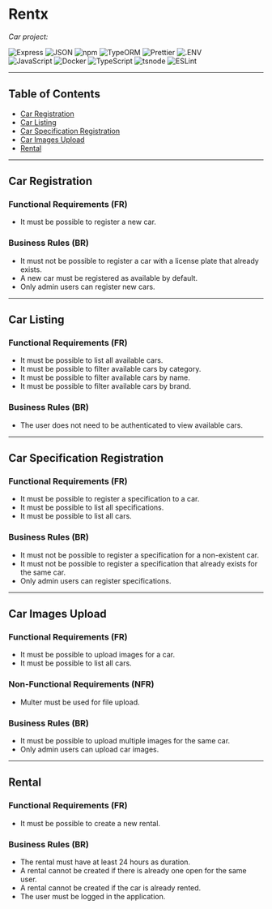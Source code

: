 <div id="top">

# Rentx

<em>Car project:</em>

<img src="https://img.shields.io/badge/Express-000000.svg?style=flat-square&logo=Express&logoColor=white" alt="Express">
<img src="https://img.shields.io/badge/JSON-000000.svg?style=flat-square&logo=JSON&logoColor=white" alt="JSON">
<img src="https://img.shields.io/badge/npm-CB3837.svg?style=flat-square&logo=npm&logoColor=white" alt="npm">
<img src="https://img.shields.io/badge/TypeORM-FE0803.svg?style=flat-square&logo=TypeORM&logoColor=white" alt="TypeORM">
<img src="https://img.shields.io/badge/Prettier-F7B93E.svg?style=flat-square&logo=Prettier&logoColor=black" alt="Prettier">
<img src="https://img.shields.io/badge/.ENV-ECD53F.svg?style=flat-square&logo=dotenv&logoColor=black" alt=".ENV">
<br>
<img src="https://img.shields.io/badge/JavaScript-F7DF1E.svg?style=flat-square&logo=JavaScript&logoColor=black" alt="JavaScript">
<img src="https://img.shields.io/badge/Docker-2496ED.svg?style=flat-square&logo=Docker&logoColor=white" alt="Docker">
<img src="https://img.shields.io/badge/TypeScript-3178C6.svg?style=flat-square&logo=TypeScript&logoColor=white" alt="TypeScript">
<img src="https://img.shields.io/badge/tsnode-3178C6.svg?style=flat-square&logo=ts-node&logoColor=white" alt="tsnode">
<img src="https://img.shields.io/badge/ESLint-4B32C3.svg?style=flat-square&logo=ESLint&logoColor=white" alt="ESLint">

<br clear="left"/>

---

## Table of Contents

- [Car Registration](#car-registration)
- [Car Listing](#car-listing)
- [Car Specification Registration](#car-specification-registration)
- [Car Images Upload](#car-images-upload)
- [Rental](#rental)

---

## Car Registration

### Functional Requirements (FR)

- It must be possible to register a new car.

### Business Rules (BR)

- It must not be possible to register a car with a license plate that already exists.
- A new car must be registered as available by default.
- Only admin users can register new cars.

---

## Car Listing

### Functional Requirements (FR)

- It must be possible to list all available cars.
- It must be possible to filter available cars by category.
- It must be possible to filter available cars by name.
- It must be possible to filter available cars by brand.

### Business Rules (BR)

- The user does not need to be authenticated to view available cars.

---

## Car Specification Registration

### Functional Requirements (FR)

- It must be possible to register a specification to a car.
- It must be possible to list all specifications.
- It must be possible to list all cars.

### Business Rules (BR)

- It must not be possible to register a specification for a non-existent car.
- It must not be possible to register a specification that already exists for the same car.
- Only admin users can register specifications.

---

## Car Images Upload

### Functional Requirements (FR)

- It must be possible to upload images for a car.
- It must be possible to list all cars.

### Non-Functional Requirements (NFR)

- Multer must be used for file upload.

### Business Rules (BR)

- It must be possible to upload multiple images for the same car.
- Only admin users can upload car images.

---

## Rental

### Functional Requirements (FR)

- It must be possible to create a new rental.

### Business Rules (BR)

- The rental must have at least 24 hours as duration.
- A rental cannot be created if there is already one open for the same user.
- A rental cannot be created if the car is already rented.
- The user must be logged in the application.
